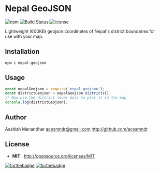 # Nepal GeoJSON
[![npm](https://img.shields.io/badge/npm-v1.0.0-green.svg)]()
[![Build Status](https://travis-ci.org/Acesmndr/nepal-geojson.svg?branch=master)](https://travis-ci.org/Acesmndr/nepal-geojson)
[![license](https://img.shields.io/npm/l/express.svg)]()

Lightweight (600KB) geojson coordinates of Nepal's district boundaries for use with your map.

## Installation
```shell
npm i nepal-geojson
```

## Usage
```js
const nepalGeojson = require('nepal-geojson');
const districtGeojson = nepalGeojson.districts();
// Now use the district level data to plot it in the map
console.log(districtGeojson);
```

## Author

Aashish Manandhar <acesmndr@gmail.com>
http://github.com/acesmndr

## License

 - **MIT** : http://opensource.org/licenses/MIT

[![forthebadge](http://forthebadge.com/images/badges/uses-js.svg)](http://forthebadge.com)
[![forthebadge](http://forthebadge.com/images/badges/built-with-love.svg)](http://forthebadge.com)